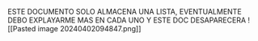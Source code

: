 ESTE DOCUMENTO SOLO ALMACENA UNA LISTA, EVENTUALMENTE DEBO EXPLAYARME MAS EN CADA UNO Y ESTE DOC DESAPARECERA
![[Pasted image 20240402094847.png]]